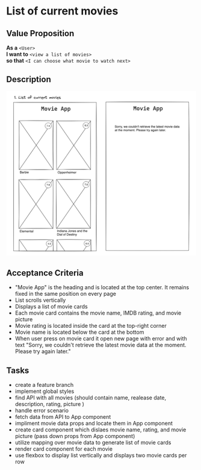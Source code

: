 # List of current movies

## Value Proposition

**As a** `<User>` <br>
**I want to** `<view a list of movies>` <br>
**so that** `<I can choose what movie to watch next>` <br>

## Description

![wireframe](./assets/scribble-movie-list.png)

## Acceptance Criteria

- "Movie App" is the heading and is located at the top center. It remains fixed in the same position on every page
- List scrolls vertically
- Displays a list of movie cards
- Each movie card contains the movie name, IMDB rating, and movie picture
- Movie rating is located inside the card at the top-right corner
- Movie name is located below the card at the bottom
- When user press on movie card it open new page with error and with text "Sorry, we couldn't retrieve the latest movie data
  at the moment. Please try again later."

## Tasks

- create a feature branch
- implement global styles
- find API with all movies (should contain name, realease date, description, rating, picture )
- handle error scenario
- fetch data from API to App component
- impliment movie data props and locate them in App component
- create card component which dislaes movie name, rating, and movie picture (pass down props from App component)
- utilize mapping over movie data to generate list of movie cards
- render card component for each movie
- use flexbox to display list vertically and displays two movie cards per row
